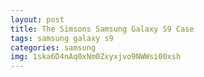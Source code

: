 ```yaml
---
layout: post
title: The Simsons Samsung Galaxy S9 Case
tags: samsung galaxy s9
categories: samsung
img: 1ska6D4nAq0xNm0Zxyxjvo9NWWsi00xsh
---
```

